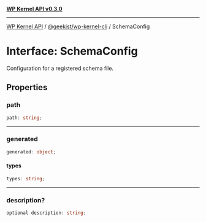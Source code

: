 [**WP Kernel API v0.3.0**](../../../README.md)

---

[WP Kernel API](../../../README.md) / [@geekist/wp-kernel-cli](../README.md) / SchemaConfig

# Interface: SchemaConfig

Configuration for a registered schema file.

## Properties

### path

```ts
path: string;
```

---

### generated

```ts
generated: object;
```

#### types

```ts
types: string;
```

---

### description?

```ts
optional description: string;
```
